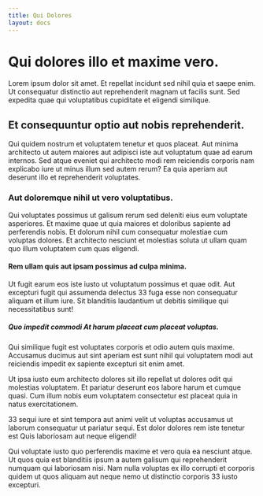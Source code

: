```yaml
---
title: Qui Dolores 
layout: docs
---
```



<h1>Qui dolores illo et maxime vero. </h1><p>Lorem ipsum dolor sit amet. Et repellat incidunt sed nihil quia et saepe enim. Ut consequatur distinctio aut reprehenderit magnam ut facilis sunt. Sed expedita quae qui voluptatibus cupiditate et eligendi similique. </p><h2>Et consequuntur optio aut nobis reprehenderit. </h2><p>Qui quidem nostrum et voluptatem tenetur et quos placeat. Aut minima architecto ut autem maiores aut adipisci iste aut voluptatum quae ad earum internos. Sed atque eveniet qui architecto modi rem reiciendis corporis nam explicabo iure ut minus illum sed autem rerum? Ea quia aperiam aut deserunt illo et reprehenderit voluptates. </p><h3>Aut doloremque nihil ut vero voluptatibus. </h3><p>Qui voluptates possimus ut galisum rerum sed deleniti eius eum voluptate asperiores. Et maxime quae ut quia maiores et doloribus sapiente ad perferendis nobis. Et dolorum nihil cum consequatur molestiae cum voluptas dolores. Et architecto nesciunt et molestias soluta ut ullam quam quo illum voluptatem cum quas eligendi. </p><h4>Rem ullam quis aut ipsam possimus ad culpa minima. </h4><p>Ut fugit earum eos iste iusto ut voluptatum possimus et quae odit. Aut excepturi fugit qui assumenda delectus 33 fuga esse non consequatur aliquam et illum iure. Sit blanditiis laudantium ut debitis similique qui necessitatibus sunt! </p><h5>Quo impedit commodi At harum placeat cum placeat voluptas. </h5><p>Qui similique fugit est voluptates corporis et odio autem  quis maxime. Accusamus ducimus aut sint aperiam est sunt nihil qui voluptatem modi aut reiciendis impedit ex sapiente excepturi sit enim amet. </p><p>Ut ipsa iusto eum architecto dolores sit illo repellat ut dolores odit qui molestias voluptatem. Et pariatur deserunt eos labore harum et cumque quasi. Cum illum nobis eum voluptatem consectetur est placeat quia in natus exercitationem. </p><p>33 sequi iure et sint tempora aut animi velit ut voluptas accusamus ut laborum consequatur ut pariatur sequi. Est dolor dolores rem iste tenetur est Quis laboriosam aut neque eligendi! </p><p>Qui voluptate iusto quo perferendis maxime et vero quia ea nesciunt atque. Ut quos quia est blanditiis ipsum a autem galisum qui reprehenderit numquam qui laboriosam nisi. Nam nulla voluptas ex illo corrupti et corporis quidem ut quos aliquam aut neque nemo ut distinctio corporis 33 iusto excepturi. </p>

